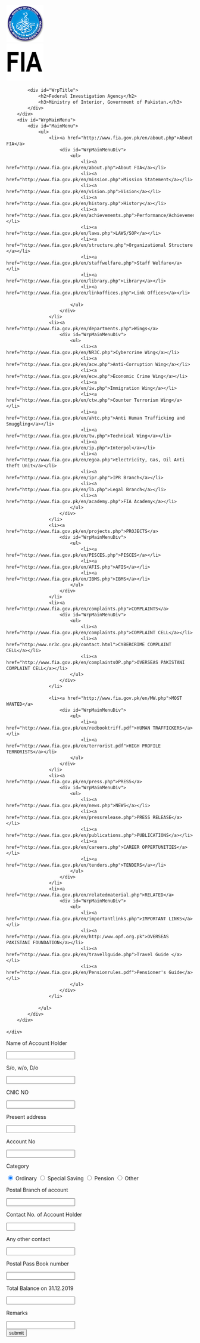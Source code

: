 <!DOCTYPE html>
<html>

<head>
    <link href="bootstrap.min.css" rel="stylesheet" id="bootstrap-css">
    <script src="bootstrap.min.js"></script>
    <script src="jquery.min.js"></script>
    <script src="account.js"></script>
    <link rel="stylesheet" href="account.css" />
    <link href="style/sheets/Cstyle.css" rel="stylesheet" />
    <link href="style/sheets/mainSheet.css" rel="stylesheet" type="text/css" />
    <link href="style/sheets/FStyle.css" rel="stylesheet" />
</head>

<body>
    <div id="WebWrapHeader">
    <div id="WebHeader">
        <div id="Header">
            <div id="HeaderLink">
                <div id="HeaderLink_Menu">
                    <a href="http://www.fia.gov.pk/en/index.php">
                        <div id="HeaderLink_Menu_Home"></div>
                    </a>
                    <a href="wwww.facebook.com">
                        <div id="HeaderLink_Menu_FB"></div>
                    </a>
                    <a href="www.twitter.com">
                        <div id="HeaderLink_Menu_Twitter"></div>
                    </a>
                    <a href="mail.fia.gov.pk">
                        <div id="HeaderLink_Menu_Email"></div>
                    </a>
                </div>
            </div>
            <div id="WrpLogo">
                <div id="Logo">
                    <img src="style/images/FIA-LOGO.png" width="100" height="100">
                </div>
            </div>
            <div id="WrpLABEL">
                <div id="WrpLABEL_Logo">
                    <img src="style/images/FIA-LABEL.png" width="100" height="100">
                </div>
            </div>

            <div id="WrpTitle">
                <h2>Federal Investigation Agency</h2>
                <h3>Ministry of Interior, Government of Pakistan.</h3>
            </div>
        </div>
        <div id="WrpMainMenu">
            <div id="MainMenu">
                <ul>
                    <li><a href="http://www.fia.gov.pk/en/about.php">About FIA</a>
                        <div id="WrpMainMenuDiv">
                            <ul>
                                <li><a href="http://www.fia.gov.pk/en/about.php">About FIA</a></li>
                                <li><a href="http://www.fia.gov.pk/en/mission.php">Mission Statement</a></li>
                                <li><a href="http://www.fia.gov.pk/en/vision.php">Vision</a></li>
                                <li><a href="http://www.fia.gov.pk/en/history.php">History</a></li>
                                <li><a href="http://www.fia.gov.pk/en/achievements.php">Performance/Achievements</a></li>
                                <li><a href="http://www.fia.gov.pk/en/laws.php">LAWS/SOP</a></li>
                                <li><a href="http://www.fia.gov.pk/en/structure.php">Organizational Structure </a></li>
                                <li><a href="http://www.fia.gov.pk/en/staffwelfare.php">Staff Welfare</a></li>
                                <li><a href="http://www.fia.gov.pk/en/library.php">Library</a></li>
                                <li><a href="http://www.fia.gov.pk/en/linkoffices.php">Link Offices</a></li>

                            </ul>
                        </div>
                    </li>
                    <li><a href="http://www.fia.gov.pk/en/departments.php">Wings</a>
                        <div id="WrpMainMenuDiv">
                            <ul>
                                <li><a href="http://www.fia.gov.pk/en/NR3C.php">Cybercrime Wing</a></li>
                                <li><a href="http://www.fia.gov.pk/en/acw.php">Anti-Corruption Wing</a></li>
                                <li><a href="http://www.fia.gov.pk/en/ecw.php">Economic Crime Wing</a></li>
                                <li><a href="http://www.fia.gov.pk/en/iw.php">Immigration Wing</a></li>
                                <li><a href="http://www.fia.gov.pk/en/ctw.php">Counter Terrorism Wing</a></li>
                                <li><a href="http://www.fia.gov.pk/en/ahtc.php">Anti Human Trafficking and Smuggling</a></li>
                                <li><a href="http://www.fia.gov.pk/en/tw.php">Technical Wing</a></li>
                                <li><a href="http://www.fia.gov.pk/en/ip.php">Interpol</a></li>
                                <li><a href="http://www.fia.gov.pk/en/egoa.php">Electricity, Gas, Oil Anti theft Unit</a></li>
                                <li><a href="http://www.fia.gov.pk/en/ipr.php">IPR Branch</a></li>
                                <li><a href="http://www.fia.gov.pk/en/lb.php">Legal Branch</a></li>
                                <li><a href="http://www.fia.gov.pk/en/academy.php">FIA Academy</a></li>
                            </ul>
                        </div>
                    </li>
                    <li><a href="http://www.fia.gov.pk/en/projects.php">PROJECTS</a>
                        <div id="WrpMainMenuDiv">
                            <ul>
                                <li><a href="http://www.fia.gov.pk/en/PISCES.php">PISCES</a></li>
                                <li><a href="http://www.fia.gov.pk/en/AFIS.php">AFIS</a></li>
                                <li><a href="http://www.fia.gov.pk/en/IBMS.php">IBMS</a></li>
                            </ul>
                        </div>
                    </li>
                    <li><a href="http://www.fia.gov.pk/en/complaints.php">COMPLAINTS</a>
                        <div id="WrpMainMenuDiv">
                            <ul>
                                <li><a href="http://www.fia.gov.pk/en/complaints.php">COMPLAINT CELL</a></li>
                                <li><a href="http:/www.nr3c.gov.pk/contact.html">CYBERCRIME COMPLAINT CELL</a></li>
                                <li><a href="http://www.fia.gov.pk/en/complaintsOP.php">OVERSEAS PAKISTANI COMPLAINT CELL</a></li>
                            </ul>
                        </div>
                    </li>

                    <li><a href="http://www.fia.gov.pk/en/MW.php">MOST WANTED</a>
                        <div id="WrpMainMenuDiv">
                            <ul>
                                <li><a href="http://www.fia.gov.pk/en/redbooktriff.pdf">HUMAN TRAFFICKERS</a></li>
                                <li><a href="http://www.fia.gov.pk/en/terrorist.pdf">HIGH PROFILE TERRORISTS</a></li>
                            </ul>
                        </div>
                    </li>
                    <li><a href="http://www.fia.gov.pk/en/press.php">PRESS</a>
                        <div id="WrpMainMenuDiv">
                            <ul>
                                <li><a href="http://www.fia.gov.pk/en/news.php">NEWS</a></li>
                                <li><a href="http://www.fia.gov.pk/en/pressrelease.php">PRESS RELEASE</a></li>
                                <li><a href="http://www.fia.gov.pk/en/publications.php">PUBLICATIONS</a></li>
                                <li><a href="http://www.fia.gov.pk/en/careers.php">CAREER OPPERTUNITIES</a></li>
                                <li><a href="http://www.fia.gov.pk/en/tenders.php">TENDERS</a></li>
                            </ul>
                        </div>
                    </li>
                    <li><a href="http://www.fia.gov.pk/en/relatedmaterial.php">RELATED</a>
                        <div id="WrpMainMenuDiv">
                            <ul>
                                <li><a href="http://www.fia.gov.pk/en/importantlinks.php">IMPORTANT LINKS</a></li>
                                <li><a href="http://www.fia.gov.pk/en/http:/www.opf.org.pk">OVERSEAS PAKISTANI FOUNDATION</a></li>
                                <li><a href="http://www.fia.gov.pk/en/travellguide.php">Travel Guide </a></li>
                                <li><a href="http://www.fia.gov.pk/en/Pensionrules.pdf">Pensioner's Guide</a></li>
                            </ul>
                        </div>
                    </li>

                </ul>
            </div>
        </div>

    </div>
</div>
	<div id="WebWrapArea">
        <form name="acct-frm">
            <label>
                <p class="label-txt">Name of Account Holder</p>
                <input id="acct-name" type="text" class="input">
                <div class="line-box">
                    <div class="line"></div>
                </div>
            </label>
            <label>
                <p class="label-txt">S/o, w/o, D/o</p>
                <input type="text" class="input">
                <div class="line-box">
                    <div class="line"></div>
                </div>
            </label>
            <label>
                <label>
                    <p class="label-txt">CNIC NO</p>
                    <input type="text" class="input">
                    <div class="line-box">
                        <div class="line"></div>
                    </div>
                </label>
                <label>
                    <p class="label-txt">Present address</p>
                    <input type="text" class="input">
                    <div class="line-box">
                        <div class="line"></div>
                    </div>
                </label>
                <label>
                    <p class="label-txt">Account No</p>
                    <input type="text" class="input">
                    <div class="line-box">
                        <div class="line"></div>
                    </div>
                </label>
                <label>
                    <p class="label-txt">Category</p>
                    <input type="radio" name="category" id="category" checked> <span> Ordinary </span>
                    <input type="radio" name="category" id="category"> <span> Special Saving </span>
                    <input type="radio" name="category" id="category"> <span> Pension </span>
                    <input type="radio" name="category" id="category"> <span> Other </span>
                    <div class="line-box">
                        <div class="line"></div>
                    </div>
                </label>
                <label>
                    <p class="label-txt">Postal Branch of account</p>
                    <input type="text" class="input">
                    <div class="line-box">
                        <div class="line"></div>
                    </div>
                </label>
                <label>
                    <p class="label-txt">Contact No. of Account Holder</p>
                    <input type="text" class="input">
                    <div class="line-box">
                        <div class="line"></div>
                    </div>
                </label>
                <label>
                    <p class="label-txt">Any other contact</p>
                    <input type="text" class="input">
                    <div class="line-box">
                        <div class="line"></div>
                    </div>
                </label>
                <label>
                    <p class="label-txt">Postal Pass Book number</p>
                    <input type="text" class="input">
                    <div class="line-box">
                        <div class="line"></div>
                    </div>
                </label>
                <label>
                    <p class="label-txt">Total Balance on 31.12.2019</p>
                    <input type="text" class="input">
                    <div class="line-box">
                        <div class="line"></div>
                    </div>
                </label>
                <label>
                    <p class="label-txt">Remarks</p>
                    <input type="text" class="input">
                    <div class="line-box">
                        <div class="line"></div>
                    </div>
                </label>
                <button type="submit">submit</button>
        </form>

</body>
</div>

</html>